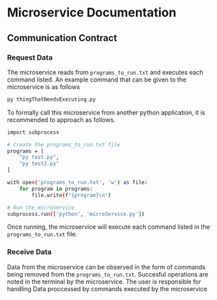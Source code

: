 # Microservice Documentation

## Communication Contract

### Request Data

The microservice reads from `programs_to_run.txt` and executes each command listed. An example command that can be given to the microservice is as follows
```sh
py thingThatNeedsExecuting.py
```
To formally call this microservice from another python application, it is recommended to approach as follows.

```sh
import subprocess

# Create the programs_to_run.txt file
programs = [
    "py test.py",
    "py test2.py"
]

with open('programs_to_run.txt', 'w') as file:
    for program in programs:
        file.write(f"{program}\n")

# Run the microservice
subprocess.run(['python', 'microService.py'])
```

Once running, the microservice will execute each command listed in the `programs_to_run.txt` file.

### Receive Data

Data from the microservice can be observed in the form of commands being removed from the `programs_to_run.txt`.
Succesful operations are noted in the terminal by the microservice.
The user is responsible for handling Data proccessed by commands executed by the microservice

